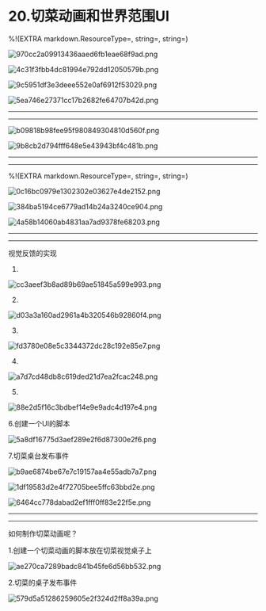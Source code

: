 # 20.切菜动画和世界范围UI

%!(EXTRA markdown.ResourceType=, string=, string=)

![970cc2a09913436aaed6fb1eae68f9ad.png](image/970cc2a09913436aaed6fb1eae68f9ad.png)

![4c31f3fbb4dc81994e792dd12050579b.png](image/4c31f3fbb4dc81994e792dd12050579b.png)

![9c5951df3e3deee552e0af6912f53029.png](image/9c5951df3e3deee552e0af6912f53029.png)

![5ea746e27371cc17b2682fe64707b42d.png](image/5ea746e27371cc17b2682fe64707b42d.png)

---

---

![b09818b98fee95f980849304810d560f.png](image/b09818b98fee95f980849304810d560f.png)

![9b8cb2d794fff648e5e43943bf4c481b.png](image/9b8cb2d794fff648e5e43943bf4c481b.png)

---

---

%!(EXTRA markdown.ResourceType=, string=, string=)

![0c16bc0979e1302302e03627e4de2152.png](image/0c16bc0979e1302302e03627e4de2152.png)

![384ba5194ce6779ad14b24a3240ce904.png](image/384ba5194ce6779ad14b24a3240ce904.png)

![4a58b14060ab4831aa7ad9378fe68203.png](image/4a58b14060ab4831aa7ad9378fe68203.png)

---

---

视觉反馈的实现

1.

![cc3aeef3b8ad89b69ae51845a599e993.png](image/cc3aeef3b8ad89b69ae51845a599e993.png)

2.

![d03a3a160ad2961a4b320546b92860f4.png](image/d03a3a160ad2961a4b320546b92860f4.png)

3.

![fd3780e08e5c3344372dc28c192e85e7.png](image/fd3780e08e5c3344372dc28c192e85e7.png)

4.

![a7d7cd48db8c619ded21d7ea2fcac248.png](image/a7d7cd48db8c619ded21d7ea2fcac248.png)

5.

![88e2d5f16c3bdbef14e9e9adc4d197e4.png](image/88e2d5f16c3bdbef14e9e9adc4d197e4.png)

6.创建一个UI的脚本

![5a8df16775d3aef289e2f6d87300e2f6.png](image/5a8df16775d3aef289e2f6d87300e2f6.png)

7.切菜桌台发布事件

![b9ae6874be67e7c19157aa4e55adb7a7.png](image/b9ae6874be67e7c19157aa4e55adb7a7.png)

![1df19583d2e4f72705bee5ffc63bbd2e.png](image/1df19583d2e4f72705bee5ffc63bbd2e.png)

![6464cc778dabad2ef1fff0ff83e22f5e.png](image/6464cc778dabad2ef1fff0ff83e22f5e.png)

---

---

如何制作切菜动画呢？

1.创建一个切菜动画的脚本放在切菜视觉桌子上

![ae270ca7289badc841b45fe6d56bb532.png](image/ae270ca7289badc841b45fe6d56bb532.png)

2.切菜的桌子发布事件

![579d5a51286259605e2f324d2ff8a39a.png](image/579d5a51286259605e2f324d2ff8a39a.png)
